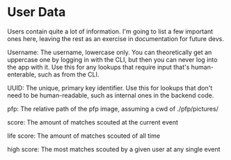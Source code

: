 # User Data

Users contain quite a lot of information. I'm going to list a few important ones here, leaving the rest as an exercise in documentation for future devs.

Username: The username, lowercase only. You can theoretically get an uppercase one by logging in with the CLI, but then you can never log into the app with it. Use this for any lookups that require input that's human-enterable, such as from the CLI.

UUID: The unique, primary key identifier. Use this for lookups that don't need to be human-readable, such as internal ones in the backend code.

pfp: The relative path of the pfp image, assuming a cwd of ./pfp/pictures/

score: The amount of matches scouted at the current event

life score: The amount of matches scouted of all time

high score: The most matches scouted by a given user at any single event